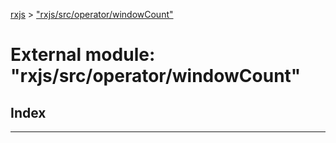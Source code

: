 [rxjs](../README.md) > ["rxjs/src/operator/windowCount"](../modules/_rxjs_src_operator_windowcount_.md)

# External module: "rxjs/src/operator/windowCount"

## Index

---

